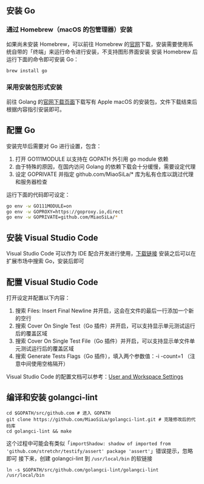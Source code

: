 ## 安装 Go

### 通过 Homebrew（macOS 的包管理器）安装

如果尚未安装 Homebrew，可以前往 Homebrew 的[官网](https://brew.sh/index_zh-cn)下载，安装需要使用系统自带的「终端」来运行命令进行安装，不支持图形界面安装
安装 Homebrew 后运行下面的命令即可安装 Go：

```sh
brew install go
```

### 采用安装包形式安装

前往 Golang 的[官网下载页面](https://golang.org/dl/)下载写有 Apple macOS 的安装包，文件下载结束后根据内容指引安装即可。

## 配置 Go

安装完毕后需要对 Go 进行设置，包含：
1. 打开 GO111MODULE 以支持在 GOPATH 外引用 go module 依赖
2. 由于特殊的原因，在国内访问 Golang 的依赖下载会十分缓慢，需要设定代理
3. 设定 GOPRIVATE 并指定 github.com/MiaoSiLa/* 库为私有仓库以跳过代理和服务器检查

运行下面的代码即可设定：

```sh
go env -w GO111MODULE=on
go env -w GOPROXY=https://goproxy.io,direct
go env -w GOPRIVATE=github.com/MiaoSiLa/*
```

## 安装 Visual Studio Code

Visual Studio Code 可以作为 IDE 配合开发进行使用，[下载链接](https://code.visualstudio.com/#alt-downloads)
安装之后可以在扩展市场中搜索 Go，安装后即可

## 配置 Visual Studio Code

打开设定并配置以下内容：
1. 搜索 Files: Insert Final Newline 并开启，这会在文件的最后一行添加一个新的空行
2. 搜索 Cover On Single Test（Go 插件）并开启，可以支持显示单元测试运行后的覆盖区域
3. 搜索 Cover On Single Test File（Go 插件）并开启，可以支持显示单文件单元测试运行后的覆盖区域
4. 搜索 Generate Tests Flags（Go 插件），填入两个参数值：-i -count=1 （注意中间使用空格隔开）

Visual Studio Code 的配置文档可以参考：[User and Workspace Settings](https://code.visualstudio.com/docs/getstarted/settings)

## 编译和安装 golangci-lint

```
cd $GOPATH/src/github.com # 进入 GOPATH
git clone https://github.com/MiaoSiLa/golangci-lint.git # 克隆修改后的代码库
cd golangci-lint && make
```

这个过程中可能会有类似「`importShadow: shadow of imported from 'github.com/stretchr/testify/assert' package 'assert'`」错误提示，忽略即可
接下来，创建 golangci-lint 到 `/usr/local/bin` 的软链接

```
ln -s $GOPATH/src/github.com/golangci-lint/golangci-lint /usr/local/bin
```